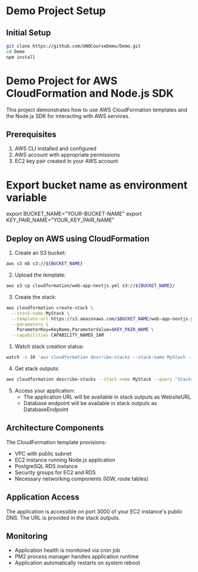 # Demo Project Setup

## Initial Setup

```bash
git clone https://github.com/UNOCourseDemo/Demo.git
cd Demo
npm install
```

# Demo Project for AWS CloudFormation and Node.js SDK

This project demonstrates how to use AWS CloudFormation templates and the Node.js SDK for interacting with AWS services.

## Prerequisites

1. AWS CLI installed and configured
2. AWS account with appropriate permissions
3. EC2 key pair created in your AWS account

# Export bucket name as environment variable

export BUCKET_NAME="YOUR-BUCKET-NAME"
export KEY_PAIR_NAME="YOUR_KEY_PAIR_NAME"

## Deploy on AWS using CloudFormation

1. Create an S3 bucket:

```bash
aws s3 mb s3://${BUCKET_NAME}
```

2. Upload the template:

```bash
aws s3 cp cloudformation/web-app-nextjs.yml s3://${BUCKET_NAME}/
```

3. Create the stack:

```bash
aws cloudformation create-stack \
  --stack-name MyStack \
  --template-url https://s3.amazonaws.com/$BUCKET_NAME/web-app-nextjs.yml \
  --parameters \
    ParameterKey=KeyName,ParameterValue=$KEY_PAIR_NAME \
  --capabilities CAPABILITY_NAMED_IAM
```

1. Watch stack creation status:

```bash
watch -n 10 'aws cloudformation describe-stacks --stack-name MyStack --query "Stacks[0].StackStatus"'
```

4. Get stack outputs:

```bash
aws cloudformation describe-stacks --stack-name MyStack --query "Stacks[0].Outputs" > stack-outputs.json
```

5. Access your application:
   - The application URL will be available in stack outputs as WebsiteURL
   - Database endpoint will be available in stack outputs as DatabaseEndpoint

## Architecture Components

The CloudFormation template provisions:

- VPC with public subnet
- EC2 instance running Node.js application
- PostgreSQL RDS instance
- Security groups for EC2 and RDS
- Necessary networking components (IGW, route tables)

## Application Access

The application is accessible on port 3000 of your EC2 instance's public DNS. The URL is provided in the stack outputs.

## Monitoring

- Application health is monitored via cron job
- PM2 process manager handles application runtime
- Application automatically restarts on system reboot
